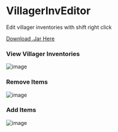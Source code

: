 # VillagerInvEditor
Edit villager inventories with shift right click

[Download .Jar Here](https://github.com/qwazwsx/VillagerInvEditor/releases/tag/release)

### View Villager Inventories
![image](https://user-images.githubusercontent.com/20545489/227747897-2f7c3ef5-ce09-47c0-9b87-51b38eed7cd2.png)
### Remove Items
![image](https://user-images.githubusercontent.com/20545489/227747959-63922ca9-3d3a-44fd-b494-5d2126b6eac7.png)
### Add Items
![image](https://user-images.githubusercontent.com/20545489/227747964-950e356d-f708-457f-bbb1-2ef0954099a5.png)
